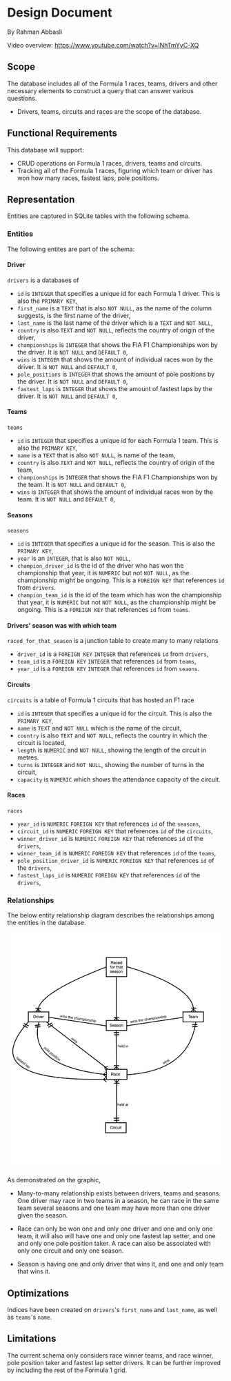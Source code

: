 # Design Document

By Rahman Abbasli

Video overview: <https://www.youtube.com/watch?v=lNhTmYyC-XQ>

## Scope

The database includes all of the Formula 1 races, teams, drivers and other necessary elements to construct a query that can answer various questions.

* Drivers, teams, circuits and races are the scope of the database.


## Functional Requirements

This database will support:

* CRUD operations on Formula 1 races, drivers, teams and circuits.
* Tracking all of the Formula 1 races, figuring which team or driver has won how many races, fastest laps, pole positions.


## Representation

Entities are captured in SQLite tables with the following schema.

### Entities
The following entites are part of the schema:

#### Driver
`drivers` is a databases of
* `id` is `INTEGER` that specifies a unique id for each Formula 1 driver. This is also the `PRIMARY KEY`,
* `first_name` is a `TEXT` that is also `NOT NULL`, as the name of the column suggests, is the first name of the driver,
* `last_name` is the last name of the driver which is a `TEXT` and `NOT NULL`,
* `country` is also `TEXT` and `NOT NULL`, reflects the country of origin of the driver,
* `championships` is `INTEGER` that shows the FIA F1 Championships won by the driver. It is `NOT NULL` and `DEFAULT 0`,
* `wins` is `INTEGER` that shows the amount of individual races won by the driver. It is `NOT NULL` and `DEFAULT 0`,
* `pole_positions` is `INTEGER` that shows the amount of pole positions by the driver. It is `NOT NULL` and `DEFAULT 0`,
* `fastest_laps` is `INTEGER` that shows the amount of fastest laps by the driver. It is `NOT NULL` and `DEFAULT 0`,


#### Teams
`teams`
* `id` is `INTEGER` that specifies a unique id for each Formula 1 team. This is also the `PRIMARY KEY`,
* `name` is a `TEXT` that is also `NOT NULL`, is name of the team,
* `country` is also `TEXT` and `NOT NULL`, reflects the country of origin of the team,
* `championships` is `INTEGER` that shows the FIA F1 Championships won by the team. It is `NOT NULL` and `DEFAULT 0`,
* `wins` is `INTEGER` that shows the amount of individual races won by the team. It is `NOT NULL` and `DEFAULT 0`,


#### Seasons
 `seasons`
* `id` is `INTEGER` that specifies a unique id for the season. This is also the `PRIMARY KEY`,
* `year` is an `INTEGER`, that is also `NOT NULL`,
* `champion_driver_id` is the id of the driver who has won the championship that year, it is `NUMERIC` but not `NOT NULL`, as the championship might be ongoing. This is a `FOREIGN KEY` that references `id` from `drivers`.
* `champion_team_id` is the id of the team which has won the championship that year, it is `NUMERIC` but not `NOT NULL`, as the championship might be ongoing. This is a `FOREIGN KEY` that references `id` from `teams`.


#### Drivers' season was with which team
 `raced_for_that_season` is a junction table to create many to many relations
* `driver_id` is a `FOREIGN KEY` `INTEGER` that references `id` from `drivers`,
* `team_id` is a `FOREIGN KEY` `INTEGER` that references `id` from `teams`,
* `year_id` is a `FOREIGN KEY` `INTEGER` that references `id` from `seaons`.


 #### Circuits
 `circuits` is a table of Formula 1 circuits that has hosted an F1 race
* `id` is `INTEGER` that specifies a unique id for the circuit. This is also the `PRIMARY KEY`,
* `name` is `TEXT` and `NOT NULL` which is the name of the circuit,
* `country` is also `TEXT` and `NOT NULL`, reflects the country in which the circuit is located,
* `length` is `NUMERIC` and `NOT NULL`, showing the length of the circuit in metres.
* `turns` is `INTEGER` and `NOT NULL`, showing the number of turns in the circuit,
* `capacity` is `NUMERIC` which shows the attendance capacity of the circuit.


 #### Races
 `races`
* `year_id` is `NUMERIC` `FOREIGN KEY` that references `id` of the `seasons`,
* `circuit_id` is `NUMERIC` `FOREIGN KEY` that references `id` of the `circuits`,
* `winner_driver_id` is `NUMERIC` `FOREIGN KEY` that references `id` of the `drivers`,
* `winner_team_id` is `NUMERIC` `FOREIGN KEY` that references `id` of the `teams`,
* `pole_position_driver_id` is `NUMERIC` `FOREIGN KEY` that references `id` of the `drivers`,
* `fastest_laps_id` is `NUMERIC` `FOREIGN KEY` that references `id` of the `drivers`,


### Relationships

The below entity relationship diagram describes the relationships among the entities in the database.

![ER Diagram](egraphic.png)

As demonstrated on the graphic,

* Many-to-many relationship exists between drivers, teams and seasons. One driver may race in two teams in a season, he can race in the same team several seasons and one team may have more than one driver given the season.

* Race can only be won one and only one driver and one and only one team, it will also will have one and only one fastest lap setter, and one and only one pole position taker. A race can also be associated with only one circuit and only one season.

* Season is having one and only driver that wins it, and one and only team that wins it.

## Optimizations
Indices have been created on `drivers`'s `first_name` and `last_name`, as well as `teams`'s `name`.

## Limitations

The current schema only considers race winner teams, and race winner, pole position taker and fastest lap setter drivers. It can be further improved by including the rest of the Formula 1 grid.
